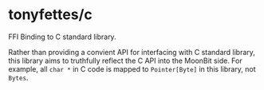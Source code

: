 # tonyfettes/c

FFI Binding to C standard library.

Rather than providing a convient API for interfacing with C standard library,
this library aims to truthfully reflect the C API into the MoonBit side. For
example, all `char *` in C code is mapped to `Pointer[Byte]` in this library, not
`Bytes`.

